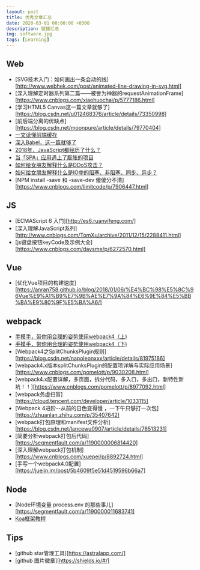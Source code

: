 ```yaml
---
layout: post
title: 优秀文章汇总
date: 2020-03-01 00:00:00 +0300
description: 链接汇总
img: software.jpg
tags: [Learning]
---
```


## Web
* [SVG技术入门：如何画出一条会动的线][http://www.webhek.com/post/animated-line-drawing-in-svg.html]
* [深入理解定时器系列第二篇——被誉为神器的requestAnimationFrame][https://www.cnblogs.com/xiaohuochai/p/5777186.html]
* [学习HTML5 Canvas这一篇文章就够了][https://blog.csdn.net/u012468376/article/details/73350998]
* [前后端分离的优缺点][https://blog.csdn.net/moonpure/article/details/79770404]
* [一文读懂前端缓存][url0]
* [深入Babel，这一篇就够了][url1]
* [2018年，JavaScript都经历了什么？][url2]
* [当「SPA」应用遇上了膨胀的项目][url5]
* [如何给女朋友解释什么是DDoS攻击？][url6]
* [如何给女朋友解释什么是IO中的阻塞、非阻塞、同步、异步？][url7]
* [NPM install -save 和 -save-dev 傻傻分不清][https://www.cnblogs.com/limitcode/p/7906447.html]

## JS
* [ECMAScript 6 入门][http://es6.ruanyifeng.com/]
* [深入理解JavaScript系列][http://www.cnblogs.com/TomXu/archive/2011/12/15/2288411.html]
* [js键盘按钮keyCode及示例大全][https://www.cnblogs.com/daysme/p/6272570.html]

## Vue
* [优化Vue项目的构建速度][https://anran758.github.io/blog/2018/01/06/%E4%BC%98%E5%8C%96Vue%E9%A1%B9%E7%9B%AE%E7%9A%84%E6%9E%84%E5%BB%BA%E9%80%9F%E5%BA%A6/]

## webpack
* [手摸手，带你用合理的姿势使用webpack4（上)][url8]
* [手摸手，带你用合理的姿势使用webpack4（下)][url9]
* [Webpack4之SplitChunksPlugin规则][https://blog.csdn.net/napoleonxxx/article/details/81975186]
* [webpack4.x版本splitChunksPlugin的配置项详解与实际应用场景][https://www.cnblogs.com/pomelott/p/9030208.html]
* [webpack4.x配置详解，多页面，拆分代码，多入口，多出口，新特性新坑！！][https://www.cnblogs.com/pomelott/p/8977092.html]
* [webpack务虚扫盲][https://cloud.tencent.com/developer/article/1033115]
* [Webpack 4进阶--从前的日色变得慢 ，一下午只够打一次包][https://zhuanlan.zhihu.com/p/35407642]
* [webpack打包原理和manifest文件分析][https://blog.csdn.net/lancewu0907/article/details/76513231]
* [简要分析webpack打包后代码][https://segmentfault.com/a/1190000006814420]
* [深入理解webpack打包机制][https://www.cnblogs.com/xuepei/p/8892724.html]
* [手写一个webpack4.0配置][https://juejin.im/post/5b4609f5e51d4519596b66a7]

## Node
* [Node环境变量 process.env 的那些事儿][https://segmentfault.com/a/1190000011683741]
* [Koa框架教程][url4]

## Tips
* [github star管理工具][https://astralapp.com/]
* [github 图片徽章][https://shields.io/#/]

[url0]: https://juejin.im/post/5c22ee806fb9a049fb43b2c5
[url1]: https://juejin.im/post/5c21b584e51d4548ac6f6c99
[url2]: https://blog.fundebug.com/2018/12/25/what-happens-in-2018-for-javascript/
[url4]: http://www.ruanyifeng.com/blog/2017/08/koa.html
[url5]: https://juejin.im/post/5c18b5f15188252dcb31072a#comment
[url6]: https://juejin.im/post/5c03fb706fb9a049cd53f1a4
[url7]: https://juejin.im/post/5b94e2995188255c5c45d0ec
[url8]: https://juejin.im/post/5b56909a518825195f499806
[url9]: https://juejin.im/post/5b5d6d6f6fb9a04fea58aabc